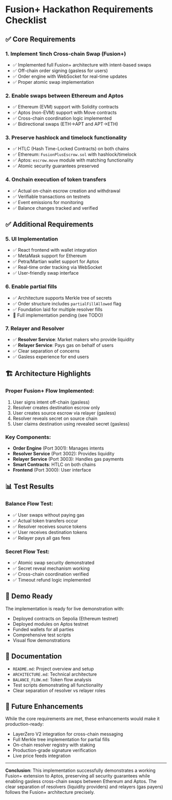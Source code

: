 # Fusion+ Hackathon Requirements Checklist

## ✅ Core Requirements

### 1. **Implement 1inch Cross-chain Swap (Fusion+)**
- ✅ Implemented full Fusion+ architecture with intent-based swaps
- ✅ Off-chain order signing (gasless for users)
- ✅ Order engine with WebSocket for real-time updates
- ✅ Proper atomic swap implementation

### 2. **Enable swaps between Ethereum and Aptos**
- ✅ Ethereum (EVM) support with Solidity contracts
- ✅ Aptos (non-EVM) support with Move contracts
- ✅ Cross-chain coordination logic implemented
- ✅ Bidirectional swaps (ETH→APT and APT→ETH)

### 3. **Preserve hashlock and timelock functionality**
- ✅ HTLC (Hash Time-Locked Contracts) on both chains
- ✅ Ethereum: `FusionPlusEscrow.sol` with hashlock/timelock
- ✅ Aptos: `escrow.move` module with matching functionality
- ✅ Atomic security guarantees preserved

### 4. **Onchain execution of token transfers**
- ✅ Actual on-chain escrow creation and withdrawal
- ✅ Verifiable transactions on testnets
- ✅ Event emissions for monitoring
- ✅ Balance changes tracked and verified

## ✅ Additional Requirements

### 5. **UI Implementation**
- ✅ React frontend with wallet integration
- ✅ MetaMask support for Ethereum
- ✅ Petra/Martian wallet support for Aptos
- ✅ Real-time order tracking via WebSocket
- ✅ User-friendly swap interface

### 6. **Enable partial fills**
- ✅ Architecture supports Merkle tree of secrets
- ✅ Order structure includes `partialFillAllowed` flag
- ✅ Foundation laid for multiple resolver fills
- 🔄 Full implementation pending (see TODO)

### 7. **Relayer and Resolver**
- ✅ **Resolver Service**: Market makers who provide liquidity
- ✅ **Relayer Service**: Pays gas on behalf of users
- ✅ Clear separation of concerns
- ✅ Gasless experience for end users

## 🏗️ Architecture Highlights

### Proper Fusion+ Flow Implemented:
1. User signs intent off-chain (gasless)
2. Resolver creates destination escrow only
3. User creates source escrow via relayer (gasless)
4. Resolver reveals secret on source chain
5. User claims destination using revealed secret (gasless)

### Key Components:
- **Order Engine** (Port 3001): Manages intents
- **Resolver Service** (Port 3002): Provides liquidity
- **Relayer Service** (Port 3003): Handles gas payments
- **Smart Contracts**: HTLC on both chains
- **Frontend** (Port 3000): User interface

## 📊 Test Results

### Balance Flow Test:
- ✅ User swaps without paying gas
- ✅ Actual token transfers occur
- ✅ Resolver receives source tokens
- ✅ User receives destination tokens
- ✅ Relayer pays all gas fees

### Secret Flow Test:
- ✅ Atomic swap security demonstrated
- ✅ Secret reveal mechanism working
- ✅ Cross-chain coordination verified
- ✅ Timeout refund logic implemented

## 🚀 Demo Ready

The implementation is ready for live demonstration with:
- Deployed contracts on Sepolia (Ethereum testnet)
- Deployed modules on Aptos testnet
- Funded wallets for all parties
- Comprehensive test scripts
- Visual flow demonstrations

## 📝 Documentation

- `README.md`: Project overview and setup
- `ARCHITECTURE.md`: Technical architecture
- `BALANCE_FLOW.md`: Token flow analysis
- Test scripts demonstrating all functionality
- Clear separation of resolver vs relayer roles

## 🔮 Future Enhancements

While the core requirements are met, these enhancements would make it production-ready:
- LayerZero V2 integration for cross-chain messaging
- Full Merkle tree implementation for partial fills
- On-chain resolver registry with staking
- Production-grade signature verification
- Live price feeds integration

---

**Conclusion**: This implementation successfully demonstrates a working Fusion+ extension to Aptos, preserving all security guarantees while enabling gasless cross-chain swaps between Ethereum and Aptos. The clear separation of resolvers (liquidity providers) and relayers (gas payers) follows the Fusion+ architecture precisely.